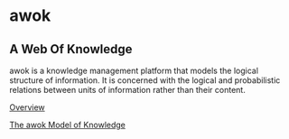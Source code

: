 # awok
## A Web Of Knowledge

awok is a knowledge management platform that models the logical structure of information.  It is concerned with the logical and probabilistic relations between units of information rather than their content.

[Overview](/docs/awok_overview.md)

[The awok Model of Knowledge](/docs/awok_model.md)



